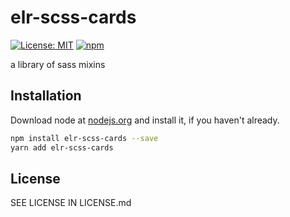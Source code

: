 # elr-scss-cards

[![License: MIT](https://img.shields.io/badge/License-MIT-yellow.svg)](https://opensource.org/licenses/MIT)
[![npm](https://img.shields.io/npm/dm/elr-scss-cards.svg?style=flat)](https://www.npmjs.com/package/elr-scss-cards)

a library of sass mixins

## Installation

Download node at [nodejs.org](http://nodejs.org) and install it, if you haven't already.

```sh
npm install elr-scss-cards --save
yarn add elr-scss-cards
```

## License

SEE LICENSE IN LICENSE.md
